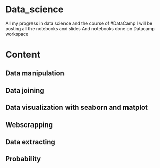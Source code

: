 # Data_science
All my progress in data science and the course of #DataCamp
I will be posting all the notebooks and slides
And notebooks done on Datacamp workspace

# Content
## Data manipulation
## Data joining 
## Data visualization with seaborn and matplot
## Webscrapping
## Data extracting
## Probability
